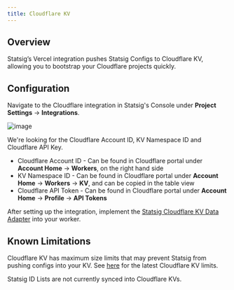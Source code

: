 ```yaml
---
title: Cloudflare KV
---
```


## Overview
Statsig’s Vercel integration pushes Statsig Configs to Cloudflare KV, allowing you to bootstrap your Cloudflare projects quickly.

## Configuration
Navigate to the Cloudflare integration in Statsig's Console under **Project Settings** -> **Integrations**. 

![image](https://user-images.githubusercontent.com/87334575/228985478-d242b1b7-c77c-4b85-9246-8ccf2ecaad19.png)

We're looking for the Cloudflare Account ID, KV Namespace ID and Cloudflare API Key. 

* Cloudflare Account ID - Can be found in Cloudflare portal under **Account Home** -> **Workers**, on the right hand side
* KV Namespace ID - Can be found in Cloudflare portal under **Account Home** -> **Workers** -> **KV**, and can be copied in the table view
* Cloudflare API Token - Can be found in Cloudflare portal under **Account Home** -> **Profile** -> **API Tokens**

After setting up the integration, implement the [Statsig Cloudflare KV Data Adapter](https://www.npmjs.com/package/statsig-node-cloudflare-kv) into your worker. 

## Known Limitations

Cloudflare KV has maximum size limits that may prevent Statsig from pushing configs into your KV. See [here](https://developers.cloudflare.com/workers/platform/limits/#kv-limits) for the latest Cloudflare KV limits.

Statsig ID Lists are not currently synced into Cloudflare KVs.